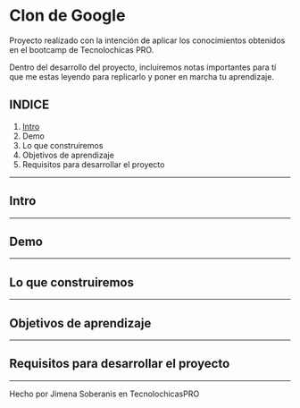 # Clon de Google

Proyecto realizado con la intención de aplicar los conocimientos obtenidos en el bootcamp de Tecnolochicas PRO.

Dentro del desarrollo del proyecto, incluiremos notas importantes para tí que me estas leyendo para replicarlo y poner en marcha tu aprendizaje.

## INDICE

1. [Intro](url)
2. Demo
3. Lo que construiremos
4. Objetivos de aprendizaje
5. Requisitos para desarrollar el proyecto

****

## Intro

****
## Demo

****

## Lo que construiremos

****

## Objetivos de aprendizaje

****

## Requisitos para desarrollar el proyecto

****


Hecho por Jimena Soberanis en TecnolochicasPRO